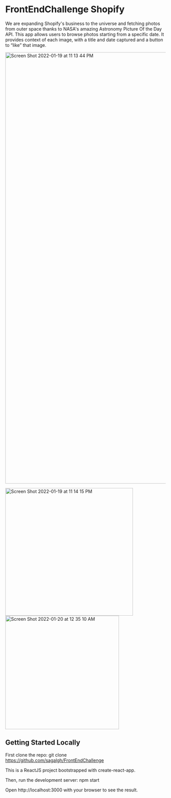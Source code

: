 # FrontEndChallenge Shopify
We are expanding Shopify's business to the universe and fetching photos from outer space thanks to NASA's amazing Astronomy Picture Of the Day API. This app allows users to browse photos starting from a specific date. It provides context of each image, with a title and date captured and a button to “like” that image.

<img width="1355" alt="Screen Shot 2022-01-19 at 11 13 44 PM" src="https://user-images.githubusercontent.com/89239611/150272381-78650583-ae28-471f-b166-f6425dc346d0.png">

<img width="401" alt="Screen Shot 2022-01-19 at 11 14 15 PM" src="https://user-images.githubusercontent.com/89239611/150272384-cb26970f-9cdd-426b-892a-f491cb8d9387.png">                                            <img width="357" alt="Screen Shot 2022-01-20 at 12 35 10 AM" src="https://user-images.githubusercontent.com/89239611/150279761-eb0a1c99-85eb-4b88-8eb9-597a87aafe7f.png">


## Getting Started Locally

First clone the repo:
git clone https://github.com/sagalgh/FrontEndChallenge


This is a ReactJS project bootstrapped with create-react-app.

Then, run the development server:
npm start

Open http://localhost:3000 with your browser to see the result.
